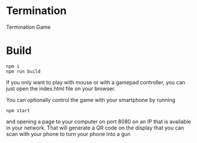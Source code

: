 # Termination
Termination Game

# Build

```
npm i
npm run build
```

If you only want to play with mouse or with a gamepad controller, you can just open the index.html file on your browser.

You can optionally control the game with your smartphone by running

```
npm start
```

and opening a page to your computer on port 8080 on an IP that is available in your network. That will generate a QR code on the display that you can scan with your phone to turn your phone into a gun
